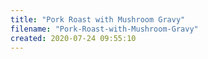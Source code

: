 ```yaml
---
title: "Pork Roast with Mushroom Gravy"
filename: "Pork-Roast-with-Mushroom-Gravy"
created: 2020-07-24 09:55:10
---
```


